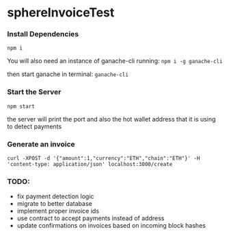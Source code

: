 # sphereInvoiceTest

### Install Dependencies
```npm i```

You will also need an instance of ganache-cli running:
```npm i -g ganache-cli```

then start ganache in terminal: `ganache-cli`

### Start the Server
```npm start```

the server will print the port and also the hot wallet address that it is using to detect payments

### Generate an invoice
```curl -XPOST -d '{"amount":1,"currency":"ETH","chain":"ETH"}' -H 'content-type: application/json' localhost:3000/create```

### TODO:

* fix payment detection logic
* migrate to better database
* implement proper invoice ids
* use contract to accept payments instead of address
* update confirmations on invoices based on incoming block hashes